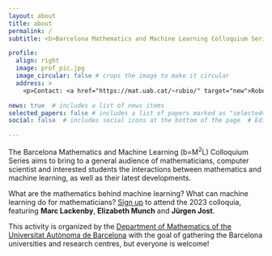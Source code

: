 ```yaml
---
layout: about
title: about
permalink: /
subtitle: <b>Barcelona Mathematics and Machine Learning Colloquium Series</b>

profile:
  align: right
  image: prof_pic.jpg
  image_circular: false # crops the image to make it circular
  address: >
    <p>Contact: <a href="https://mat.uab.cat/~rubio/" target="new">Roberto Rubio</a>    <a href="mailto:%72%75%62%69%6F@%6D%61%74.%75%61%62.%63%61%74" title="email"><i class="fas fa-envelope"></i></a></p>

news: true  # includes a list of news items
selected_papers: false # includes a list of papers marked as "selected={true}"
social: false  # includes social icons at the bottom of the page  # Edit `_bibliography/papers.bib` and Jekyll will render your [publications page](/al-folio/publications/) automatically.

---
```


The Barcelona Mathematics and Machine Learning (b=M<sup>2</sup>L) Colloquium Series aims to bring to a general audience of mathematicians, computer scientist and interested students the interactions between mathematics and machine learning, as well as their latest developments.

What are the mathematics behind machine learning? What can machine learning do for mathematicians? <a href="attend">Sign up</a> to attend the 2023 colloquia, featuring <b>Marc Lackenby</b>, <b>Elizabeth Munch</b> and <b>Jürgen Jost</b>.

This activity is organized by the <a href='https://www.uab.cat/matematiques/'>Department of Mathematics of the Universitat Autònoma de Barcelona</a> with the goal of gathering the Barcelona universities and research centres, but everyone is welcome! 